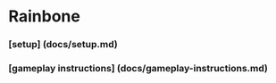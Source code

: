 # Rainbone

### [setup] (docs/setup.md)

### [gameplay instructions] (docs/gameplay-instructions.md)
